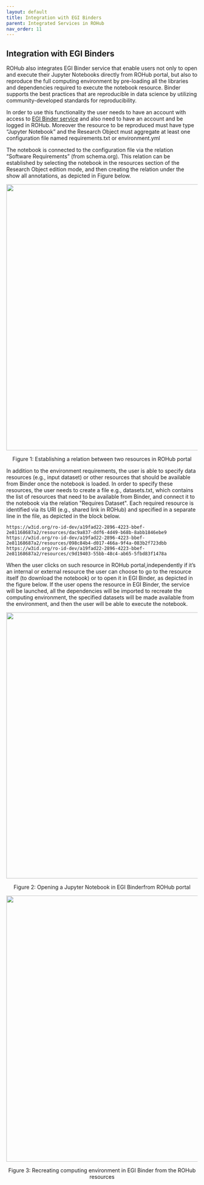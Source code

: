```yaml
---
layout: default
title: Integration with EGI Binders
parent: Integrated Services in ROHub
nav_order: 11
---
```


## Integration with EGI Binders
ROHub also integrates EGI Binder service that enable users not only to open and execute their Jupyter Notebooks directly from ROHub portal, but also to reproduce the full computing environment by pre-loading  all  the  libraries  and  dependencies required  to  execute  the  notebook resource. Binder supports the best  practices that are reproducible in data science by utilizing community-developed standards   for reproducibility. 

In order to use this functionality the  user  needs  to  have  an  account  with  access  to  [EGI Binder service](https://binder.notebooks.egi.eu/) and also need to have an account and be logged in ROHub. Moreover the resource to be reproduced must have type “Jupyter Notebook” and the  Research  Object  must  aggregate  at  least  one  configuration  file named requirements.txt or environment.yml

The notebook is connected to the configuration file via the relation “Software Requirements” (from schema.org).  This relation can be established by selecting  the  notebook  in  the  resources  section  of  the  Research  Object  edition  mode,  and  then creating the relation under the show all annotations, as depicted in Figure below.


<p align="center"> <img src="https://box.psnc.pl/f/914956d354/?raw=1" width="700"> </p>
<div align="center"> Figure 1: Establishing a relation between two resources in ROHub portal </div>


In addition to the environment requirements, the user is able to specify data resources (e.g., input dataset) or other resources that should be available from Binder once the notebook is loaded. In order to specify these resources, the user needs to create a file e.g., datasets.txt, which contains the list of resources that need to be available from Binder, and connect it to the notebook via the relation "Requires Dataset". Each required resource is identified via its URI (e.g., shared link in ROHub) and specified in a separate line in the file, as depicted in the block below.  

```
https://w3id.org/ro-id-dev/a19fad22-2896-4223-bbef-2e81168687a2/resources/dac9a837-ddf6-4d49-b68b-8abb1846ebe9
https://w3id.org/ro-id-dev/a19fad22-2896-4223-bbef-2e81168687a2/resources/098c84b4-d017-466a-9f4a-083b2f723dbb
https://w3id.org/ro-id-dev/a19fad22-2896-4223-bbef-2e81168687a2/resources/c9d19403-55bb-48c4-ab65-5fbd83f1478a
```

When the user clicks on such resource in ROHub  portal,independently if it’s an internal or external resource the user can choose to go to the resource itself (to download the notebook) or to open it in EGI Binder, as depicted in the figure below. If the user opens the resource in EGI Binder, the service will be launched,  all the  dependencies  will be  imported to  recreate  the computing  environment, the specified datasets will be made available from the environment, and then the user will be able to execute the notebook.


<p align="center"> <img src="https://box.psnc.pl/f/12f022f00d/?raw=1" width="700"> </p>
<div align="center"> Figure 2: Opening a Jupyter Notebook in EGI Binderfrom ROHub portal </div>


<p align="center"> <img src="https://box.psnc.pl/f/336d893fca/?raw=1" width="700"> </p>
<div align="center"> Figure 3: Recreating computing environment in EGI Binder from the ROHub resources </div>